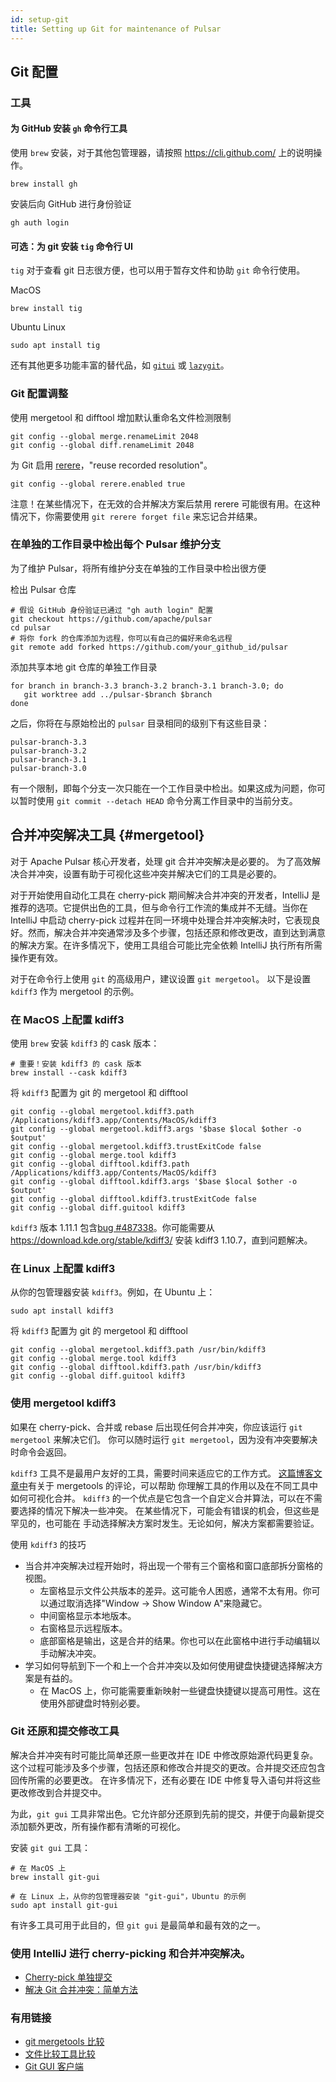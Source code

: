 ```yaml
---
id: setup-git
title: Setting up Git for maintenance of Pulsar
---
```


## Git 配置

### 工具

#### 为 GitHub 安装 `gh` 命令行工具

使用 `brew` 安装，对于其他包管理器，请按照 https://cli.github.com/ 上的说明操作。

```shell
brew install gh
```

安装后向 GitHub 进行身份验证

```shell
gh auth login
```

#### 可选：为 git 安装 `tig` 命令行 UI

`tig` 对于查看 git 日志很方便，也可以用于暂存文件和协助 `git` 命令行使用。

MacOS

```shell
brew install tig
```

Ubuntu Linux

```shell
sudo apt install tig
```

还有其他更多功能丰富的替代品，如 [`gitui`](https://github.com/extrawurst/gitui) 或 [`lazygit`](https://github.com/jesseduffield/lazygit)。

### Git 配置调整

使用 mergetool 和 difftool 增加默认重命名文件检测限制

```shell
git config --global merge.renameLimit 2048
git config --global diff.renameLimit 2048
```

为 Git 启用 [rerere](https://git-scm.com/book/en/v2/Git-Tools-Rerere)，"reuse recorded resolution"。

```shell
git config --global rerere.enabled true
```

注意！在某些情况下，在无效的合并解决方案后禁用 rerere 可能很有用。在这种情况下，你需要使用 `git rerere forget file` 来忘记合并结果。

### 在单独的工作目录中检出每个 Pulsar 维护分支

为了维护 Pulsar，将所有维护分支在单独的工作目录中检出很方便

检出 Pulsar 仓库

```shell
# 假设 GitHub 身份验证已通过 "gh auth login" 配置
git checkout https://github.com/apache/pulsar
cd pulsar
# 将你 fork 的仓库添加为远程，你可以有自己的偏好来命名远程
git remote add forked https://github.com/your_github_id/pulsar
```

添加共享本地 git 仓库的单独工作目录

```shell
for branch in branch-3.3 branch-3.2 branch-3.1 branch-3.0; do
   git worktree add ../pulsar-$branch $branch
done
```

之后，你将在与原始检出的 `pulsar` 目录相同的级别下有这些目录：

```
pulsar-branch-3.3
pulsar-branch-3.2
pulsar-branch-3.1
pulsar-branch-3.0
```

有一个限制，即每个分支一次只能在一个工作目录中检出。如果这成为问题，你可以暂时使用 `git commit --detach HEAD` 命令分离工作目录中的当前分支。

## 合并冲突解决工具 {#mergetool}

对于 Apache Pulsar 核心开发者，处理 git 合并冲突解决是必要的。
为了高效解决合并冲突，设置有助于可视化这些冲突并解决它们的工具是必要的。

对于开始使用自动化工具在 cherry-pick 期间解决合并冲突的开发者，IntelliJ 是推荐的选项。它提供出色的工具，但与命令行工作流的集成并不无缝。当你在 IntelliJ 中启动 cherry-pick 过程并在同一环境中处理合并冲突解决时，它表现良好。然而，解决合并冲突通常涉及多个步骤，包括还原和修改更改，直到达到满意的解决方案。在许多情况下，使用工具组合可能比完全依赖 IntelliJ 执行所有所需操作更有效。

对于在命令行上使用 `git` 的高级用户，建议设置 `git mergetool`。
以下是设置 `kdiff3` 作为 mergetool 的示例。

### 在 MacOS 上配置 kdiff3

使用 `brew` 安装 `kdiff3` 的 cask 版本：
```shell
# 重要！安装 kdiff3 的 cask 版本
brew install --cask kdiff3
```

将 `kdiff3` 配置为 git 的 mergetool 和 difftool

```shell
git config --global mergetool.kdiff3.path /Applications/kdiff3.app/Contents/MacOS/kdiff3
git config --global mergetool.kdiff3.args '$base $local $other -o $output'
git config --global mergetool.kdiff3.trustExitCode false
git config --global merge.tool kdiff3
git config --global difftool.kdiff3.path /Applications/kdiff3.app/Contents/MacOS/kdiff3
git config --global difftool.kdiff3.args '$base $local $other -o $output'
git config --global difftool.kdiff3.trustExitCode false
git config --global diff.guitool kdiff3
```

`kdiff3` 版本 1.11.1 包含[bug #487338](https://bugs.kde.org/show_bug.cgi?id=487338)。你可能需要从 https://download.kde.org/stable/kdiff3/ 安装 kdiff3 1.10.7，直到问题解决。

### 在 Linux 上配置 kdiff3

从你的包管理器安装 `kdiff3`。例如，在 Ubuntu 上：

```shell
sudo apt install kdiff3
```

将 `kdiff3` 配置为 git 的 mergetool 和 difftool

```shell
git config --global mergetool.kdiff3.path /usr/bin/kdiff3
git config --global merge.tool kdiff3
git config --global difftool.kdiff3.path /usr/bin/kdiff3
git config --global diff.guitool kdiff3
```

### 使用 mergetool kdiff3

如果在 cherry-pick、合并或 rebase 后出现任何合并冲突，你应该运行 `git mergetool` 来解决它们。
你可以随时运行 `git mergetool`，因为没有冲突要解决时命令会返回。

`kdiff3` 工具不是最用户友好的工具，需要时间来适应它的工作方式。
[这篇博客文章中](https://www.eseth.org/2020/mergetools.html)有关于 mergetools 的评论，可以帮助
你理解工具的作用以及在不同工具中如何可视化合并。
`kdiff3` 的一个优点是它包含一个自定义合并算法，可以在不需要选择的情况下解决一些冲突。
在某些情况下，可能会有错误的机会，但这些是罕见的，也可能在
手动选择解决方案时发生。无论如何，解决方案都需要验证。

使用 `kdiff3` 的技巧

- 当合并冲突解决过程开始时，将出现一个带有三个窗格和窗口底部拆分窗格的视图。
  - 左窗格显示文件公共版本的差异。这可能令人困惑，通常不太有用。你可以通过取消选择"Window -> Show Window A"来隐藏它。
  - 中间窗格显示本地版本。
  - 右窗格显示远程版本。
  - 底部窗格是输出，这是合并的结果。你也可以在此窗格中进行手动编辑以手动解决冲突。
- 学习如何导航到下一个和上一个合并冲突以及如何使用键盘快捷键选择解决方案是有益的。
  - 在 MacOS 上，你可能需要重新映射一些键盘快捷键以提高可用性。这在使用外部键盘时特别必要。

### Git 还原和提交修改工具

解决合并冲突有时可能比简单还原一些更改并在 IDE 中修改原始源代码更复杂。这个过程可能涉及多个步骤，包括还原和修改合并提交的更改。合并提交还应包含回传所需的必要更改。
在许多情况下，还有必要在 IDE 中修复导入语句并将这些更改修改到合并提交中。

为此，`git gui` 工具非常出色。它允许部分还原到先前的提交，并便于向最新提交添加额外更改，所有操作都有清晰的可视化。

安装 `git gui` 工具：

```shell
# 在 MacOS 上
brew install git-gui
```

```shell
# 在 Linux 上，从你的包管理器安装 "git-gui"，Ubuntu 的示例
sudo apt install git-gui
```

有许多工具可用于此目的，但 `git gui` 是最简单和最有效的之一。


### 使用 IntelliJ 进行 cherry-picking 和合并冲突解决。

- [Cherry-pick 单独提交](https://www.jetbrains.com/help/idea/apply-changes-from-one-branch-to-another.html#cherry-pick)
- [解决 Git 合并冲突：简单方法](https://www.youtube.com/watch?v=mSfq1SoMocg)

### 有用链接

- [git mergetools 比较](https://www.eseth.org/2020/mergetools.html)
- [文件比较工具比较](https://en.wikipedia.org/wiki/Comparison_of_file_comparison_tools#General)
- [Git GUI 客户端](https://git-scm.com/downloads/guis)